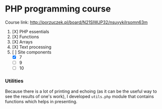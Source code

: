 # PHP programming course

Course link: http://porzuczek.pl/board/N21SIWJP32/nsuyykilrsomn63m

1. [X] PHP essentials
2. [X] Functions
3. [X] Arrays
4. [X] Text processing
5. [ ] Site components
   - [X] 7
   - [ ] 9
   - [ ] 10

### Utilities

Because there is a lot of printing and echoing (as it can be the useful way to see the results of one's work), I developed `utils.php` module that contains functions which helps in presenting.

